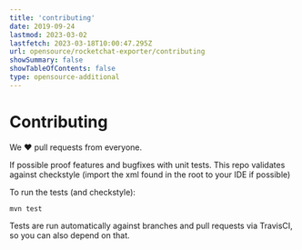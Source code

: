 ```yaml
---
title: 'contributing'
date: 2019-09-24
lastmod: 2023-03-02
lastfetch: 2023-03-18T10:00:47.295Z
url: opensource/rocketchat-exporter/contributing
showSummary: false
showTableOfContents: false
type: opensource-additional
---
```

# Contributing

We ❤ pull requests from everyone.

If possible proof features and bugfixes with unit tests.
This repo validates against checkstyle (import the xml found in the root to your IDE if possible)

To run the tests (and checkstyle):

```shell
mvn test
```

Tests are run automatically against branches and pull requests
via TravisCI, so you can also depend on that.
